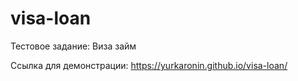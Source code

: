 # visa-loan
 Тестовое задание: Виза займ
 
 Ссылка для демонстрации: https://yurkaronin.github.io/visa-loan/
